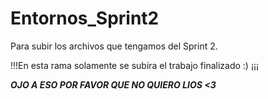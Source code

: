 # Entornos_Sprint2
Para subir los archivos que tengamos del Sprint 2. 


!!!En esta rama solamente se subira el trabajo finalizado :) ¡¡¡ 


***OJO A ESO POR FAVOR QUE NO QUIERO LIOS <3***
